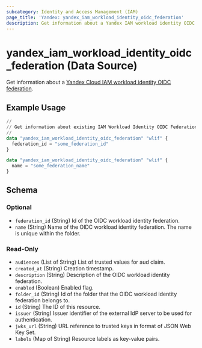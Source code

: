 ```yaml
---
subcategory: Identity and Access Management (IAM)
page_title: 'Yandex: yandex_iam_workload_identity_oidc_federation'
description: Get information about a Yandex IAM workload identity OIDC federation.
---
```


# yandex_iam_workload_identity_oidc_federation (Data Source)

Get information about a [Yandex Cloud IAM workload identity OIDC federation](https://yandex.cloud/docs/iam/concepts/workload-identity).

## Example Usage

```terraform
//
// Get information about existing IAM Workload Identity OIDC Federation.
//
data "yandex_iam_workload_identity_oidc_federation" "wlif" {
  federation_id = "some_federation_id"
}

data "yandex_iam_workload_identity_oidc_federation" "wlif" {
  name = "some_federation_name"
}
```

<!-- schema generated by tfplugindocs -->
## Schema

### Optional

- `federation_id` (String) Id of the OIDC workload identity federation.
- `name` (String) Name of the OIDC workload identity federation. The name is unique within the folder.

### Read-Only

- `audiences` (List of String) List of trusted values for aud claim.
- `created_at` (String) Creation timestamp.
- `description` (String) Description of the OIDC workload identity federation.
- `enabled` (Boolean) Enabled flag.
- `folder_id` (String) Id of the folder that the OIDC workload identity federation belongs to.
- `id` (String) The ID of this resource.
- `issuer` (String) Issuer identifier of the external IdP server to be used for authentication.
- `jwks_url` (String) URL reference to trusted keys in format of JSON Web Key Set.
- `labels` (Map of String) Resource labels as key-value pairs.


